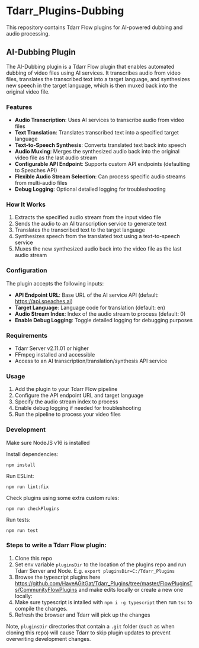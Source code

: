 # Tdarr_Plugins-Dubbing

This repository contains Tdarr Flow plugins for AI-powered dubbing and audio processing.

## AI-Dubbing Plugin

The AI-Dubbing plugin is a Tdarr Flow plugin that enables automated dubbing of video files using AI services. It transcribes audio from video files, translates the transcribed text into a target language, and synthesizes new speech in the target language, which is then muxed back into the original video file.

### Features

- **Audio Transcription**: Uses AI services to transcribe audio from video files
- **Text Translation**: Translates transcribed text into a specified target language
- **Text-to-Speech Synthesis**: Converts translated text back into speech
- **Audio Muxing**: Merges the synthesized audio back into the original video file as the last audio stream
- **Configurable API Endpoint**: Supports custom API endpoints (defaulting to Speaches API)
- **Flexible Audio Stream Selection**: Can process specific audio streams from multi-audio files
- **Debug Logging**: Optional detailed logging for troubleshooting

### How It Works

1. Extracts the specified audio stream from the input video file
2. Sends the audio to an AI transcription service to generate text
3. Translates the transcribed text to the target language
4. Synthesizes speech from the translated text using a text-to-speech service
5. Muxes the new synthesized audio back into the video file as the last audio stream

### Configuration

The plugin accepts the following inputs:

- **API Endpoint URL**: Base URL of the AI service API (default: https://api.speaches.ai)
- **Target Language**: Language code for translation (default: en)
- **Audio Stream Index**: Index of the audio stream to process (default: 0)
- **Enable Debug Logging**: Toggle detailed logging for debugging purposes

### Requirements

- Tdarr Server v2.11.01 or higher
- FFmpeg installed and accessible
- Access to an AI transcription/translation/synthesis API service

### Usage

1. Add the plugin to your Tdarr Flow pipeline
2. Configure the API endpoint URL and target language
3. Specify the audio stream index to process
4. Enable debug logging if needed for troubleshooting
5. Run the pipeline to process your video files

### Development

Make sure NodeJS v16 is installed

Install dependencies:

`npm install`

Run ESLint:

`npm run lint:fix`

Check plugins using some extra custom rules:

`npm run checkPlugins`

Run tests:

`npm run test`

### Steps to write a Tdarr Flow plugin:

1. Clone this repo
2. Set env variable `pluginsDir` to the location of the plugins repo and run Tdarr Server and Node. E.g. `export pluginsDir=C:/Tdarr_Plugins`
3. Browse the typescript plugins here https://github.com/HaveAGitGat/Tdarr_Plugins/tree/master/FlowPluginsTs/CommunityFlowPlugins and make edits locally or create a new one locally: 
4. Make sure typescript is intalled with `npm i -g typescript` then run `tsc` to compile the changes.
5. Refresh the browser and Tdarr will pick up the changes

Note, `pluginsDir` directories that contain a `.git` folder (such as when cloning this repo) will cause Tdarr to skip plugin updates to prevent overwriting development changes.
